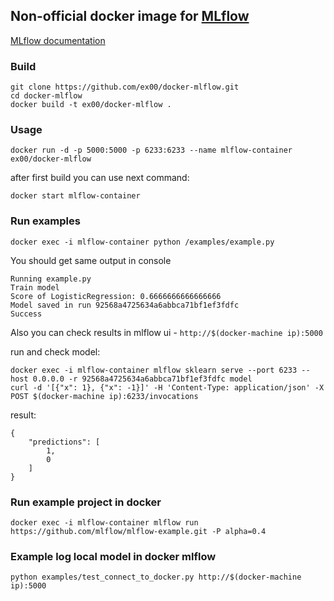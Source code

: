 ## Non-official docker image for [MLflow](https://github.com/mlflow/mlflow)
[MLflow documentation](https://mlflow.org/docs/latest/index.html)

### Build

```
git clone https://github.com/ex00/docker-mlflow.git
cd docker-mlflow
docker build -t ex00/docker-mlflow .
```

### Usage
```
docker run -d -p 5000:5000 -p 6233:6233 --name mlflow-container ex00/docker-mlflow
```
after first build you can use next command:
```
docker start mlflow-container
```
### Run examples
```
docker exec -i mlflow-container python /examples/example.py
```
You should get same output in console
```
Running example.py
Train model
Score of LogisticRegression: 0.6666666666666666
Model saved in run 92568a4725634a6abbca71bf1ef3fdfc
Success
```
Also you can check results in mlflow ui - `http://$(docker-machine ip):5000`

run and check model:

```
docker exec -i mlflow-container mlflow sklearn serve --port 6233 --host 0.0.0.0 -r 92568a4725634a6abbca71bf1ef3fdfc model
curl -d '[{"x": 1}, {"x": -1}]' -H 'Content-Type: application/json' -X POST $(docker-machine ip):6233/invocations
```
result:
```
{
    "predictions": [
        1,
        0
    ]
}
```

### Run example project in docker
```
docker exec -i mlflow-container mlflow run https://github.com/mlflow/mlflow-example.git -P alpha=0.4
```

### Example log local model in docker mlflow
```
python examples/test_connect_to_docker.py http://$(docker-machine ip):5000
```
